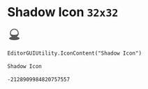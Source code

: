 # Shadow Icon `32x32`
<img src="/img/Shadow%20Icon.png" width=32 height=32>

``` CSharp
EditorGUIUtility.IconContent("Shadow Icon")
```
```
Shadow Icon
```
```
-2128909984820757557
```
